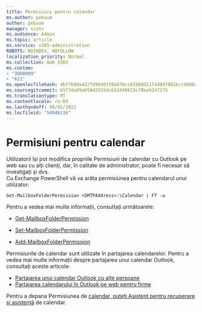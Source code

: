 ```yaml
---
title: Permisiuni pentru calendar
ms.author: pebaum
author: pebaum
manager: scotv
ms.audience: Admin
ms.topic: article
ms.service: o365-administration
ROBOTS: NOINDEX, NOFOLLOW
localization_priority: Normal
ms.collection: Adm_O365
ms.custom:
- "3800009"
- "611"
ms.openlocfilehash: 4bf7680a422f096401f0a87bccd1b8dd11f4489f882bcc06864e37d6a248438c
ms.sourcegitcommit: b5f7da89a650d2915dc652449623c78be6247175
ms.translationtype: MT
ms.contentlocale: ro-RO
ms.lasthandoff: 08/05/2021
ms.locfileid: "54046116"
---
```

# <a name="calendar-permissions"></a>Permisiuni pentru calendar

Utilizatorii își pot modifica propriile Permisiuni de calendar cu Outlook pe web sau cu alți clienți, dar, în calitate de administrator, poate fi necesar să investigați și dvs.  
Cu Exchange PowerShell vă va arăta permisiunea pentru calendarul unui utilizator:

`Get-MailboxFolderPermission <SMTPAddress>:\Calendar | FT -a`

Pentru a vedea mai multe informații, consultați următoarele:

- [Get-MailboxFolderPermission](https://docs.microsoft.com/powershell/module/exchange/get-mailboxfolderpermission?view=exchange-ps)

- [Set-MailboxFolderPermission](https://docs.microsoft.com/powershell/module/exchange/set-mailboxfolderpermission?view=exchange-ps)

- [Add-MailboxFolderPermission](https://office.visualstudio.com/DefaultCollection/MAX/_queries/query/Add-MailboxFolderPermission)

Permisiunile de calendar sunt utilizate în partajarea calendarelor. Pentru a vedea mai multe informații despre partajarea unui calendar Outlook, consultați aceste articole:

- [Partajarea unui calendar Outlook cu alte persoane](https://support.office.com/article/353ed2c1-3ec5-449d-8c73-6931a0adab88)
- [Partajarea calendarului în Outlook pe web pentru firme](https://support.office.com/article/7ecef8ae-139c-40d9-bae2-a23977ee58d5)

Pentru a depana Permisiunea de [calendar, puteți Asistent pentru recuperare și asistență](https://support.microsoft.com/office/e90bb691-c2a7-4697-a94f-88836856c72f) de calendar.